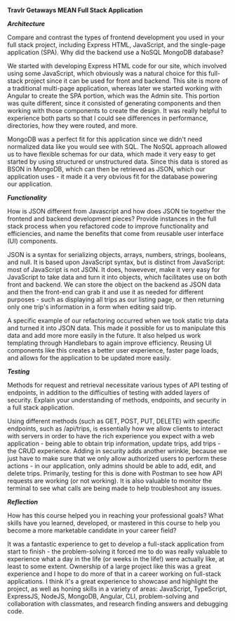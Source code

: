 **Travlr Getaways MEAN Full Stack Application**

**_Architecture_**

Compare and contrast the types of frontend development you used in your full stack project, including Express HTML, JavaScript, and the single-page application (SPA).
Why did the backend use a NoSQL MongoDB database?

We started with developing Express HTML code for our site, which involved using some JavaScript, which obviously was a natural choice for this full-stack project since it can be used for front and backend.  This site is more of a traditional multi-page application, whereas later we started working with Angular to create the SPA portion, which was the Admin site.  This portion was quite different, since it consisted of generating components and then working with those components to create the design.  It was really helpful to experience both parts so that I could see differences in performance, directories, how they were routed, and more.

MongoDB was a perfect fit for this application since we didn't need normalized data like you would see with SQL.  The NoSQL approach allowed us to have flexible schemas for our data, which made it very easy to get started by using structured or unstructured data.  Since this data is stored as BSON in MongoDB, which can then be retrieved as JSON, which our application uses - it made it a very obvious fit for the database powering our application.

**_Functionality_**

How is JSON different from Javascript and how does JSON tie together the frontend and backend development pieces?
Provide instances in the full stack process when you refactored code to improve functionality and efficiencies, and name the benefits that come from reusable user interface (UI) components.

JSON is a syntax for serializing objects, arrays, numbers, strings, booleans, and null. It is based upon JavaScript syntax, but is distinct from JavaScript: most of JavaScript is not JSON.  It does, howevever, make it very easy for JavaScript to take data and turn it into objects, which facilitates use on both front and backend.  We can store the object on the backend as JSON data and then the front-end can grab it and use it as needed for different purposes - such as displaying all trips as our listing page, or then returning only one trip's information in a form when editing said trip. 

A specific example of our refactoring occurred when we took static trip data and turned it into JSON data.  This made it possible for us to manipulate this data and add more more easily in the future.  It also helped us work templating through Handlebars to again improve efficiency.  Reusing UI components like this creates a better user experience, faster page loads, and allows for the application to be updated more easily.  

**_Testing_**

Methods for request and retrieval necessitate various types of API testing of endpoints, in addition to the difficulties of testing with added layers of security. Explain your understanding of methods, endpoints, and security in a full stack application.

Using different methods (such as GET, POST, PUT, DELETE) with specific endpoints, such as /api/trips, is essentially how we allow clients to interact with servers in order to have the rich experience you expect with a web application - being able to obtain trip information, update trips, add trips - the CRUD experience.  Adding in security adds another wrinkle, because we just have to make sure that we only allow authorized users to perform these actions - in our application, only admins should be able to add, edit, and delete trips.  Primarily, testing for this is done with Postman to see how API requests are working (or not working).  It is also valuable to monitor the terminal to see what calls are being made to help troubleshoot any issues.

**_Reflection_**

How has this course helped you in reaching your professional goals? What skills have you learned, developed, or mastered in this course to help you become a more marketable candidate in your career field?

It was a fantastic experience to get to develop a full-stack application from start to finish - the problem-solving it forced me to do was really valuable to experience what a day in the life (or weeks in the life!) were actually like, at least to some extent.  Ownership of a large project like this was a great experience and I hope to do more of that in a career working on full-stack applications.  I think it's a great experience to showcase and highlight the project, as well as honing skills in a variety of areas: JavaScript, TypeScript, ExpressJS, NodeJS, MongoDB, Angular, CLI, problem-solving and collaboration with classmates, and research finding answers and debugging code.
